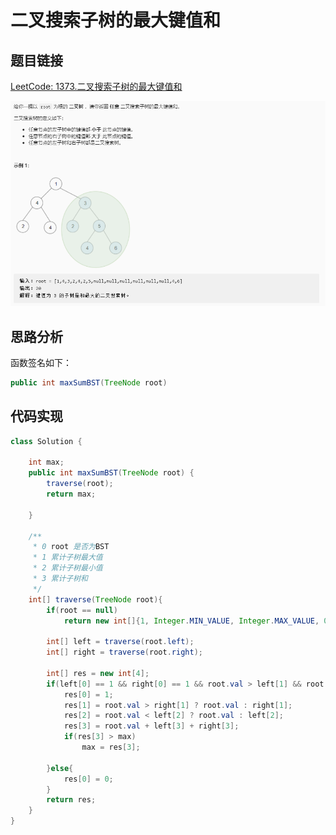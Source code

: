 # 二叉搜索子树的最大键值和

## 题目链接

[LeetCode: 1373.二叉搜索子树的最大键值和](https://leetcode-cn.com/problems/maximum-sum-bst-in-binary-tree/)

![](../../pics/二叉搜索子树的最大键值和.png)

## 思路分析

函数签名如下：

```java
public int maxSumBST(TreeNode root)
```

## 代码实现

```java
class Solution {
    
    int max;
    public int maxSumBST(TreeNode root) {
        traverse(root);
        return max;

    }
    
    /**
     * 0 root 是否为BST
     * 1 累计子树最大值
     * 2 累计子树最小值
     * 3 累计子树和 
     */
    int[] traverse(TreeNode root){
        if(root == null)
            return new int[]{1, Integer.MIN_VALUE, Integer.MAX_VALUE, 0};
        
        int[] left = traverse(root.left);
        int[] right = traverse(root.right);

        int[] res = new int[4];
        if(left[0] == 1 && right[0] == 1 && root.val > left[1] && root.val < right[2]){
            res[0] = 1;
            res[1] = root.val > right[1] ? root.val : right[1];
            res[2] = root.val < left[2] ? root.val : left[2];
            res[3] = root.val + left[3] + right[3]; 
            if(res[3] > max)
                max = res[3];

        }else{
            res[0] = 0;
        }
        return res;
    }
}
```